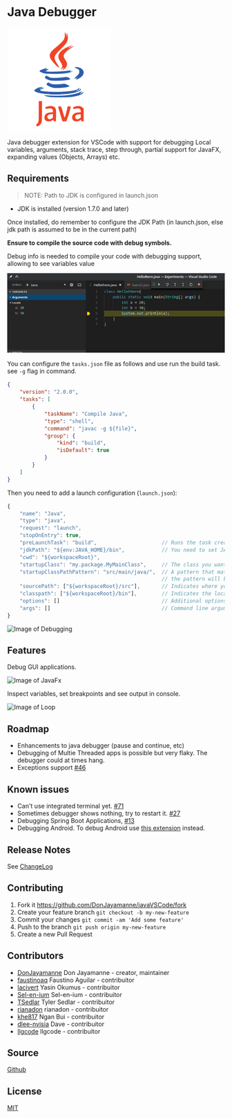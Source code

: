# Java Debugger

![java-debugger](https://raw.githubusercontent.com/DonJayamanne/javaVSCode/master/images/icon.png)

Java debugger extension for VSCode with support for debugging Local variables, arguments, stack trace, step through, partial support for JavaFX, expanding values (Objects, Arrays) etc.

## Requirements

> NOTE: Path to JDK is configured in launch.json

* JDK is installed (version 1.7.0 and later)

Once installed, do remember to configure the JDK Path (in launch.json, else jdk path is assumed to be in the current path)

**Ensure to compile the source code with debug symbols.**

Debug info is needed to compile your code with debugging support, allowing to see variables value

![variables](https://raw.githubusercontent.com/DonJayamanne/javaVSCode/master/images/variables.png)

You can configure the `tasks.json` file as follows and use run the build task. see `-g` flag in command.

```json
{
    "version": "2.0.0",
    "tasks": [
        {
            "taskName": "Compile Java",
            "type": "shell",
            "command": "javac -g ${file}",
            "group": {
                "kind": "build",
                "isDefault": true
            }
        }
    ]
}
```

Then you need to add a launch configuration (`launch.json`):

```javascript
{
    "name": "Java",
    "type": "java",
    "request": "launch",
    "stopOnEntry": true,
    "preLaunchTask": "build",                     // Runs the task created above before running this configuration
    "jdkPath": "${env:JAVA_HOME}/bin",            // You need to set JAVA_HOME enviroment variable
    "cwd": "${workspaceRoot}",
    "startupClass": "my.package.MyMainClass",     // The class you want to run
    "startupClassPathPattern": "src/main/java/",  // A pattern that matches the begining of your src path any paths after
                                                  // the pattern will be used to construct the classpath for your startupClass
    "sourcePath": ["${workspaceRoot}/src"],       // Indicates where your source (.java) files are
    "classpath": ["${workspaceRoot}/bin"],        // Indicates the location of your .class files
    "options": []                                 // Additional options to pass to the java executable
    "args": []                                    // Command line arguments to pass to the startup class
}
```

![Image of Debugging](https://raw.githubusercontent.com/DonJayamanne/javaVSCode/master/images/debug.gif)

## Features

Debug GUI applications.

![Image of JavaFx](https://raw.githubusercontent.com/DonJayamanne/javaVSCode/master/images/javafx.gif)

Inspect variables, set breakpoints and see output in console.

![Image of Loop](https://raw.githubusercontent.com/DonJayamanne/javaVSCode/master/images/Loop.gif)

## Roadmap

* Enhancements to java debugger (pause and continue, etc)
* Debugging of Multie Threaded apps is possible but very flaky. The debugger could at times hang.
* Exceptions support [#46](https://github.com/DonJayamanne/javaVSCode/issues/46)

## Known issues

* Can't use integrated terminal yet. [#71](https://github.com/DonJayamanne/javaVSCode/issues/71)
* Sometimes debugger shows nothing, try to restart it. [#27](https://github.com/DonJayamanne/javaVSCode/issues/27)
* Debugging Spring Boot Applications, [#13](https://github.com/DonJayamanne/javaVSCode/issues/13)
* Debugging Android. To debug Android use [this extension](https://marketplace.visualstudio.com/items?itemName=adelphes.android-dev-ext) instead.

## Release Notes

See [ChangeLog](https://github.com/DonJayamanne/javaVSCode/blob/master/CHANGELOG.md)

## Contributing

1. Fork it https://github.com/DonJayamanne/javaVSCode/fork
2. Create your feature branch `git checkout -b my-new-feature`
3. Commit your changes `git commit -am 'Add some feature'`
4. Push to the branch `git push origin my-new-feature`
5. Create a new Pull Request

## Contributors

- [DonJayamanne](https://github.com/DonJayamanne/) Don Jayamanne - creator, maintainer
- [faustinoaq](https://github.com/faustinoaq) Faustino Aguilar - contribuitor
- [lacivert](https://github.com/lacivert) Yasin Okumus - contribuitor
- [Sel-en-ium](https://github.com/Sel-en-ium) Sel-en-ium - contribuitor
- [TSedlar](https://github.com/TSedlar) Tyler Sedlar - contribuitor
- [rianadon](https://github.com/rianadon) rianadon - contribuitor
- [khe817](https://github.com/khe817) Ngan Bui - contribuitor
- [dlee-nvisia](https://github.com/dlee-nvisia) Dave - contribuitor
- [llgcode](https://github.com/llgcode) llgcode - contribuitor

## Source

[Github](https://github.com/DonJayamanne/javaVSCode)

## License

[MIT](https://raw.githubusercontent.com/DonJayamanne/javaVSCode/master/LICENSE)
